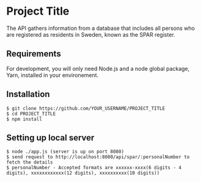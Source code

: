 # Project Title

The API gathers information from a database that includes all persons who are registered as residents in Sweden, known as the SPAR register.

## Requirements

For development, you will only need Node.js and a node global package, Yarn, installed in your environement.

## Installation

    $ git clone https://github.com/YOUR_USERNAME/PROJECT_TITLE
    $ cd PROJECT_TITLE
    $ npm install

##  Setting up local server  

    $ node ./app.js (server is up on port 8080)
    $ send request to http://localhost:8080/api/spar/:personalNumber to fetch the details 
    $ personalNumber - Accepted formats are xxxxxx-xxxx(6 digits - 4 digits), xxxxxxxxxxxx(12 digits), xxxxxxxxxx(10 digits))

